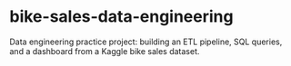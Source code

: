 # bike-sales-data-engineering
Data engineering practice project: building an ETL pipeline, SQL queries, and a dashboard from a Kaggle bike sales dataset.
